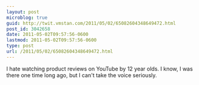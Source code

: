 ```yaml
---
layout: post
microblog: true
guid: http://twit.vmstan.com/2011/05/02/65082604348649472.html
post_id: 3042658
date: 2011-05-02T09:57:56-0600
lastmod: 2011-05-02T09:57:56-0600
type: post
url: /2011/05/02/65082604348649472.html
---
```

I hate watching product reviews on YouTube by 12 year olds. I know, I was there one time long ago, but I can't take the voice seriously.
